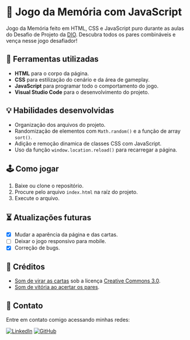 # 👾 Jogo da Memória com JavaScript

Jogo da Memória feito em HTML, CSS e JavaScript puro durante as aulas do Desafio de Projeto da [DIO](https://www.dio.me/). Descubra todos os pares combináveis e vença nesse jogo desafiador!

## 🧰 Ferramentas utilizadas

- **HTML** para o corpo da página.
- **CSS** para estilização do cenário e da área de gameplay.
- **JavaScript** para programar todo o comportamento do jogo.
- **Visual Studio Code** para o desenvolvimento do projeto.

## 💡 Habilidades desenvolvidas

- Organização dos arquivos do projeto.
- Randomização de elementos com `Math.random()` e a função de array `sort()`.
- Adição e remoção dinamica de classes CSS com JavaScript.
- Uso da função `window.location.reload()` para recarregar a página.

## 🕹 Como jogar

1. Baixe ou clone o repositório.
2. Procure pelo arquivo `index.html` na raíz do projeto.
3. Execute o arquivo.

## ⏳ Atualizações futuras

- [x] Mudar a aparência da página e das cartas.
- [ ] Deixar o jogo responsivo para mobile.
- [x] Correção de bugs.

## 📝 Créditos

- [Som de virar as cartas](https://freesound.org/s/536782/) sob a licença [Creative Commons 3.0](https://creativecommons.org/licenses/by/3.0/).
- [Som de vitória ao acertar os pares](https://freesound.org/s/536782/).

## 📲 Contato

Entre em contato comigo acessando minhas redes:

[![LinkedIn](https://img.shields.io/badge/LinkedIn-000?style=for-the-badge&logo=linkedin&logoColor=0E76A8)](https://www.linkedin.com/in/gabrielgmbarros "LinkedIn")
[![GitHub](https://img.shields.io/badge/GitHub-000?style=for-the-badge&logo=github)](https://github.com/GracilianoOG "GitHub")